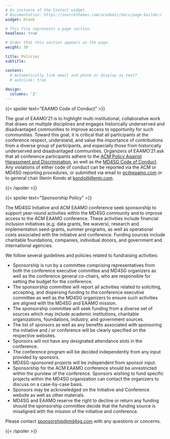 ```yaml
---
# An instance of the Contact widget.
# Documentation: https://sourcethemes.com/academic/docs/page-builder/
widget: blank

# This file represents a page section.
headless: true

# Order that this section appears on the page.
weight: 30

title: Policies
subtitle:

content:
  # Automatically link email and phone or display as text?
  # autolink: true
  
design:
  columns: '2'
---
```


{{< spoiler text="EAAMO Code of Conduct" >}}

The goal of EAAMO’21 is to highlight multi-institutional, collaborative work that draws on multiple disciplines and engages historically underserved and disadvantaged communities to improve access to opportunity for such communities. Toward this goal, it is critical that all participants at the conference respect, understand, and value the importance of contributions from a diverse group of participants, and especially those from historically underserved and disadvantaged communities. Organizers of EAAMO’21 ask that all conference participants adhere to the [ACM Policy Against Harassment and Discrimination](https://www.acm.org/special-interest-groups/volunteer-resources/officers-manual/policy-against-discrimination-and-harassment), as well as the [MD4SG Code of Conduct](https://www.md4sg.com/policies.html). Any violations of either code of conduct can be reported via the ACM or MD4SG reporting procedures, or submitted via email to gc@eaamo.com or to general chair Illenin Kondo at kondo@illenin.com.

{{< /spoiler >}}

{{< spoiler text="Sponsorship Policy" >}} 

The MD4SG Initiative and ACM EAAMO conference seek sponsorship to support year-round activities within the MD4SG community and to improve access to the ACM EAAMO conference. These activities include financial inclusion initiatives (e.g. data grants, fee waivers), research and implementation seed-grants, summer programs, as well as operational costs associated with the initiative and conference. Funding sources include charitable foundations, companies, individual donors, and government and international agencies. 

We follow several guidelines and policies related to fundraising activities: 
* Sponsorship is run by a committee comprising representatives from both the conference executive committee and MD4SG organizers as well as the conference general co-chairs, who are responsible for setting the budget for the conference. 
* The sponsorship committee will report all activities related to soliciting, accepting, and dispersing funding to the conference executive committee as well as the MD4SG organizers to ensure such activities are aligned with the MD4SG and EAAMO mission. 
* The sponsorship committee will seek funding from a diverse set of sources which may include academic institutions, charitable organizations, foundations, industry, and government sources. 
* The list of sponsors as well as any benefits associated with sponsoring the initiative and / or conference will be clearly specified on the respective websites. 
* Sponsors will not have any designated attendance slots in the conference. 
* The conference program will be decided independently from any input provided by sponsors.
* MD4SG-sponsored projects will be independent from sponsor input.
* Sponsorship for the ACM EAAMO conference should be unrestricted within the purview of the conference. Sponsors wishing to fund specific projects within the MD4SG organization can contact the organizers to discuss on a case-by-case basis.  
* Sponsors may be acknowledged on the Initiative and Conference website as well as other materials. 
* MD4SG and EAAMO reserve the right to decline or return any funding should the sponsorship committee decide that the funding source is misaligned with the mission of the initiative and conference. 

Please contact sponsorship@md4sg.com with any questions or concerns. 

{{< /spoiler >}}
